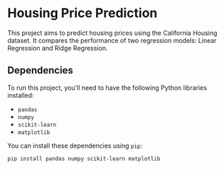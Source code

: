 # Housing Price Prediction

This project aims to predict housing prices using the California Housing dataset. It compares the performance of two regression models: Linear Regression and Ridge Regression.

## Dependencies

To run this project, you'll need to have the following Python libraries installed:

- `pandas`
- `numpy`
- `scikit-learn`
- `matplotlib`

You can install these dependencies using `pip`:

```bash
pip install pandas numpy scikit-learn matplotlib
